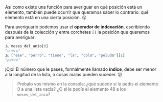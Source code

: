 Así como existe una función para averiguar en qué posición está un elemento, también puede ocurrir que queramos saber lo contrario: qué elemento está en una cierta posición. :open_mouth:

Para averiguarlo podemos usar el **operador de indexación**, escribiendo después de la colección y entre corchetes `[]` la posición que queremos para averiguar:

```python
ム meses_del_anio[0]
"enero"
ム ["ese", "perro", "tiene", "la", "cola", "peluda"][1]
"perro"
```

¡Ojo! El número que le pases, formalmente llamado **índice**, debe ser menor a la longitud de la lista, o cosas malas pueden suceder. :astonished:

> Probalo vos mismo en la consola: ¿qué sucede si le pedís el elemento 0 a una lista vacía? ¿O si le pedís el elemento 48 a los `meses_del_anio`?
